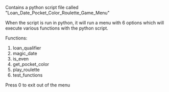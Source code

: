 Contains a python script file called "Loan_Date_Pocket_Color_Roulette_Game_Menu"

When the script is run in python, it will run a menu with 6 options which will execute various functions with the python script.

Functions: 
1. loan_qualifier
2. magic_date
3. is_even
4. get_pocket_color 
5. play_roulette
6. test_functions

Press 0 to exit out of the menu


